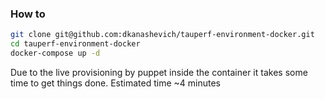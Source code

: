 ### How to
```bash
git clone git@github.com:dkanashevich/tauperf-environment-docker.git
cd tauperf-environment-docker
docker-compose up -d
```

Due to the live provisioning by puppet inside the container it takes some time to get things done. Estimated time ~4 minutes 